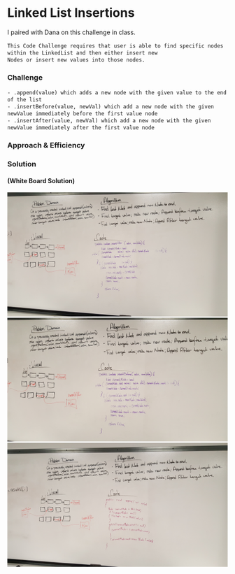 
# Linked List Insertions
I paired with Dana on this challenge in class.

    This Code Challenge requires that user is able to find specific nodes within the LinkedList and then either insert new
    Nodes or insert new values into those nodes.


### Challenge
    - .append(value) which adds a new node with the given value to the end of the list
    - .insertBefore(value, newVal) which add a new node with the given newValue immediately before the first value node
    - .insertAfter(value, newVal) which add a new node with the given newValue immediately after the first value node

### Approach & Efficiency

### Solution
#### (White Board Solution)
![image](../assets/ll_insertions.jpg)
![image](../assets/ll_insertions2.jpg)
![image](../assets/ll_insertions3.jpg)
